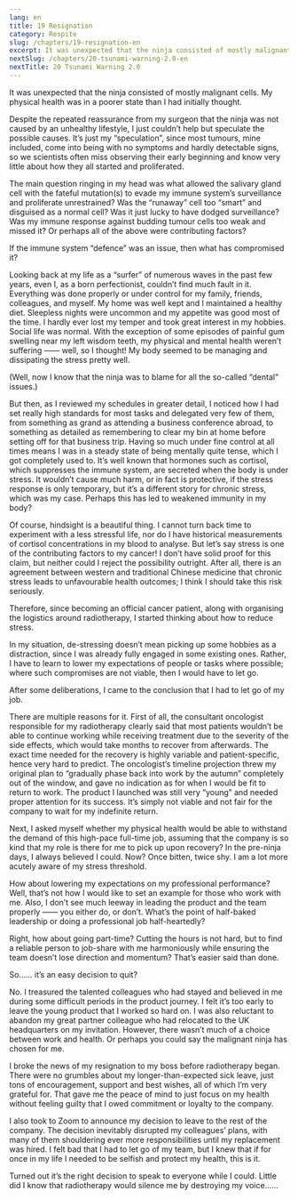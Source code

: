 ```yaml
---
lang: en
title: 19 Resignation
category: Respite
slug: /chapters/19-resignation-en
excerpt: It was unexpected that the ninja consisted of mostly malignant cells. My physical health was in a poorer state than I had initially thought.
nextSlug: /chapters/20-tsunami-warning-2.0-en
nextTitle: 20 Tsunami Warning 2.0
---
```


It was unexpected that the ninja consisted of mostly malignant cells. My physical health was in a poorer state than I had initially thought.

Despite the repeated reassurance from my surgeon that the ninja was not caused by an unhealthy lifestyle, I just couldn’t help but speculate the possible causes. It’s just my “speculation”, since most tumours, mine included, come into being with no symptoms and hardly detectable signs, so we scientists often miss observing their early beginning and know very little about how they all started and proliferated.

The main question ringing in my head was what allowed the salivary gland cell with the fateful mutation(s) to evade my immune system’s surveillance and proliferate unrestrained? Was the “runaway” cell too “smart” and disguised as a normal cell?  Was it just lucky to have dodged surveillance? Was my immune response against budding tumour cells too weak and missed it? Or perhaps all of the above were contributing factors?

If the immune system “defence” was an issue, then what has compromised it?

Looking back at my life as a “surfer” of numerous waves in the past few years, even I, as a born perfectionist, couldn’t find much fault in it. Everything was done properly or under control for my family, friends, colleagues, and myself. My home was well kept and I maintained a healthy diet. Sleepless nights were uncommon and my appetite was good most of the time. I hardly ever lost my temper and took great interest in my hobbies. Social life was normal. With the exception of some episodes of painful gum swelling near my left wisdom teeth, my physical and mental health weren’t suffering —— well, so I thought! My body seemed to be managing and dissipating the stress pretty well. 

(Well, now I know that the ninja was to blame for all the so-called “dental” issues.)

But then, as I reviewed my schedules in greater detail, I noticed how I had set really high standards for most tasks and delegated very few of them, from something as grand as attending a business conference abroad, to something as detailed as remembering to clear my bin at home before setting off for that business trip. Having so much under fine control at all times means I was in a steady state of being mentally quite tense, which I got completely used to. It’s well known that hormones such as cortisol, which suppresses the immune system, are secreted when the body is under stress. It wouldn’t cause much harm, or in fact is protective, if the stress response is only temporary, but it’s a different story for chronic stress, which was my case. Perhaps this has led to weakened immunity in my body?

Of course, hindsight is a beautiful thing. I cannot turn back time to experiment with a less stressful life, nor do I have historical measurements of cortisol concentrations in my blood to analyse. But let’s say stress is one of the contributing factors to my cancer! I don’t have solid proof for this claim, but neither could I reject the possibility outright. After all, there is an agreement between western and traditional Chinese medicine that chronic stress leads to unfavourable health outcomes; I think I should take this risk seriously.

Therefore, since becoming an official cancer patient, along with organising the logistics around radiotherapy, I started thinking about how to reduce stress.

In my situation, de-stressing doesn’t mean picking up some hobbies as a distraction, since I was already fully engaged in some existing ones. Rather, I have to learn to lower my expectations of people or tasks where possible; where such compromises are not viable, then I would have to let go.

After some deliberations, I came to the conclusion that I had to let go of my job.

There are multiple reasons for it. First of all, the consultant oncologist responsible for my radiotherapy clearly said that most patients wouldn’t be able to continue working while receiving treatment due to the severity of the side effects, which would take months to recover from afterwards. The exact time needed for the recovery is highly variable and patient-specific, hence very hard to predict. The oncologist’s timeline projection threw my original plan to “gradually phase back into work by the autumn” completely out of the window, and gave no indication as for when I would be fit to return to work. The product I launched was still very “young” and needed proper attention for its success. It’s simply not viable and not fair for the company to wait for my indefinite return. 

Next, I asked myself whether my physical health would be able to withstand the demand of this high-pace full-time job, assuming that the company is so kind that my role is there for me to pick up upon recovery? In the pre-ninja days, I always believed I could. Now? Once bitten, twice shy. I am a lot more acutely aware of my stress threshold.

How about lowering my expectations on my professional performance? Well, that’s not how I would like to set an example for those who work with me. Also, I don’t see much leeway in leading the product and the team properly —— you either do, or don’t. What’s the point of half-baked leadership or doing a professional job half-heartedly?

Right, how about going part-time? Cutting the hours is not hard, but to find a reliable person to job-share with me harmoniously while ensuring the team doesn’t lose direction and momentum? That’s easier said than done.

So...... it’s an easy decision to quit?

No. I treasured the talented colleagues who had stayed and believed in me during some difficult periods in the product journey. I felt it’s too early to leave the young product that I worked so hard on. I was also reluctant to abandon my great partner colleague who had relocated to the UK headquarters on my invitation. However, there wasn’t much of a choice between work and health. Or perhaps you could say the malignant ninja has chosen for me.

I broke the news of my resignation to my boss before radiotherapy began. There were no grumbles about my longer-than-expected sick leave, just tons of encouragement, support and best wishes, all of which I’m very grateful for. That gave me the peace of mind to just focus on my health without feeling guilty that I owed commitment or loyalty to the company.

I also took to Zoom to announce my decision to leave to the rest of the company. The decision inevitably disrupted my colleagues’ plans, with many of them shouldering ever more responsibilities until my replacement was hired. I felt bad that I had to let go of my team, but I knew that if for once in my life I needed to be selfish and protect my health, this is it.

Turned out it’s the right decision to speak to everyone while I could. Little did I know that radiotherapy would silence me by destroying my voice......
